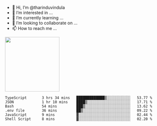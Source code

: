 - 👋 Hi, I’m @tharinduvindula
- 👀 I’m interested in ...
- 🌱 I’m currently learning ...
- 💞️ I’m looking to collaborate on ...
- 📫 How to reach me ...

<!---
tharinduvindula/tharinduvindula is a ✨ special ✨ repository because its `README.md` (this file) appears on your GitHub profile.
You can click the Preview link to take a look at your changes.
--->

<img height="180em" src="https://github-readme-stats.vercel.app/api?username=tharinduvindula&show_icons=true&hide_border=false&&count_private=true&include_all_commits=true" />


<!--START_SECTION:waka-->

```text
TypeScript       3 hrs 34 mins   █████████████▒░░░░░░░░░░░   53.77 %
JSON             1 hr 10 mins    ████▒░░░░░░░░░░░░░░░░░░░░   17.71 %
Bash             54 mins         ███▒░░░░░░░░░░░░░░░░░░░░░   13.62 %
.env file        36 mins         ██▒░░░░░░░░░░░░░░░░░░░░░░   09.22 %
JavaScript       9 mins          ▓░░░░░░░░░░░░░░░░░░░░░░░░   02.44 %
Shell Script     8 mins          ▓░░░░░░░░░░░░░░░░░░░░░░░░   02.20 %
```

<!--END_SECTION:waka-->
